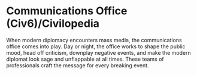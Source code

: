# Communications Office (Civ6)/Civilopedia

When modern diplomacy encounters mass media, the communications office comes into play. Day or night, the office works to shape the public mood, head off criticism, downplay negative events, and make the modern diplomat look sage and unflappable at all times. These teams of professionals craft the message for every breaking event.